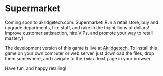# Supermarket
Coming soon to akridgetech.com: Supermarket! Run a retail store, buy and upgrade departments, hire staff, and rake in the trigintillions of dollars! Improve customer satisfaction, hire VIPs, and promote your way to retail mastery!

The development version of this game is live at [Akridgetech](https://www.akridgetech.com/supermarket/). To install this game on your own computer or web server, just download the files, drop them somewhere, and navigate to the `index.html` page in your browser.

Have fun, and happy retailing!